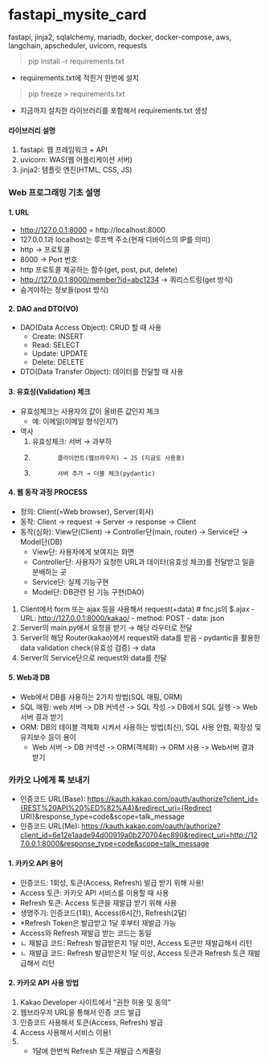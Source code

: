 # fastapi_mysite_card
fastapi, jinja2, sqlalchemy, mariadb, docker, docker-compose, aws, langchain, apscheduler, uvicorn, requests

> pip install -r requirements.txt
  - requirements.txt에 적힌거 한번에 설치

> pip freeze > requirements.txt
  - 지금까지 설치한 라이브러리를 포함해서 requirements.txt 생성

#### 라이브러리 설명
1. fastapi: 웹 프레임워크 + API
2. uvicorn: WAS(웹 어플리케이션 서버)
3. jinja2: 템플릿 엔진(HTML, CSS, JS)


### Web 프로그래밍 기초 설명

#### 1. URL
  - http://127.0.0.1:8000 = http://localhost:8000
  - 127.0.0.1과 localhost는 루프백 주소(현재 디바이스의 IP를 의미)
  - http -> 프로토콜
  - 8000 -> Port 번호
  - http 프로토콜 제공하는 함수(get, post, put, delete)
  - http://127.0.0.1:8000/member?id=abc1234 -> 쿼리스트링(get 방식)
  - 숨겨야하는 정보들(post 방식)

#### 2. DAO and DTO(VO)
  - DAO(Data Access Object): CRUD 할 때 사용
    + Create: INSERT
    + Read:   SELECT
    + Update: UPDATE
    + Delete: DELETE
  - DTO(Data Transfer Object): 데이터를 전달할 때 사용

#### 3. 유효성(Validation) 체크
  - 유효성체크는 사용자의 값이 올바른 값인지 체크
    + 예: 이메일(이메일 형식인지?)
  - 역사
    1. 유효성체크: 서버 → 과부하
    2.            클라이언트(웹브라우저) → JS (지금도 사용중)
    3.            서버 추가 → 더블 체크(pydantic)

#### 4. 웹 동작 과정 PROCESS
  - 정의: Client(=Web browser), Server(회사)
  - 동작: Client → request → Server → response → Client
  - 동작(심화): View단(Client) → Controller단(main, router) → Service단 → Model단(DB)
    + View단: 사용자에게 보여지는 화면
    + Controller단: 사용자가 요청한 URL과 데이터(유효성 체크)를 전달받고 일을 분배하는 곳
    + Service단: 실제 기능구현
    + Model단: DB관련 된 기능 구현(DAO)

   1. Client에서 form 또는 ajax 등을 사용해서 request(+data)  # fnc.js의 $.ajax
    - URL: http://127.0.0.1:8000/kakao/
    - method: POST
    - data: json
   2. Server의 main.py에서 요청을 받기 → 해당 라우터로 전달
   3. Server의 해당 Router(kakao)에서 request와 data를 받음
    - pydantic을 활용한 data validation check(유효성 검증) → data
   4. Server의 Service단으로 request와 data를 전달

#### 5. Web과 DB
- Web에서 DB를 사용하는 2가지 방법(SQL 매핑, ORM)
- SQL 매핑: web 서버 -> DB 커넥션 -> SQL 작성 -> DB에서 SQL 실행 -> Web 서버 결과 받기
- ORM: DB의 테이블 객체화 시켜서 사용하는 방법(최신), SQL 사용 안함, 확장성 및 유지보수 등이 용이
  + Web 서버 -> DB 커넥션 -> ORM(객체화) -> ORM 사용 -> Web서버 결과 받기

### 카카오 나에게 톡 보내기
- 인증코드 URL(Base): https://kauth.kakao.com/oauth/authorize?client_id={REST%20API%20%ED%82%A4}&redirect_uri={Redirect URI}&response_type=code&scope=talk_message
- 인증코드 URL(Me): https://kauth.kakao.com/oauth/authorize?client_id=6e12e1aade94d00919a0b270704ec890&redirect_uri=http://127.0.0.1:8000&response_type=code&scope=talk_message

#### 1. 카카오 API 용어
- 인증코드: 1회성, 토큰(Access, Refresh)
  발급 받기 위해 사용!
- Access 토큰: 카카오 API 서비스를 이용할 때 사용
- Refresh 토큰: Access 토큰을 재발급 받기 위해 사용
- 생명주기: 인증코드(1회), Access(6시간), Refresh(2달)
- *Refresh Token은 발급받고 1달 후부터 재발급 가능
- Access와 Refresh 재발급 받는 코드는 동일
- ㄴ 재발급 코드: Refresh 발급받은지 1달 미만, Access 토큰만 재발급해서 리턴
- ㄴ 재발급 코드: Refresh 발급받은지 1달 이상, Access 토큰과 Refresh 토큰 재발급해서 리턴

#### 2. 카카오 API 사용 방법
1. Kakao Developer 사이트에서 "권한 허용 및 동의"
2. 웹브라우저 URL을 통해서 인증 코드 발급
3. 인증코드 사용해서 토큰(Access, Refresh) 발급
4. Access 사용해서 서비스 이용!
5. + 1달에 한번씩 Refresh 토큰 재발급 스케줄링